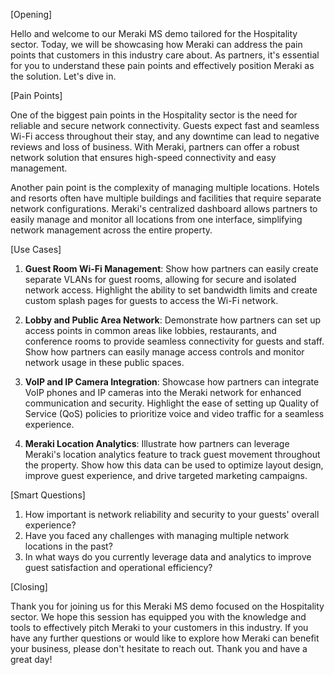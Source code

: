[Opening]

Hello and welcome to our Meraki MS demo tailored for the Hospitality sector. Today, we will be showcasing how Meraki can address the pain points that customers in this industry care about. As partners, it's essential for you to understand these pain points and effectively position Meraki as the solution. Let's dive in.

[Pain Points]

One of the biggest pain points in the Hospitality sector is the need for reliable and secure network connectivity. Guests expect fast and seamless Wi-Fi access throughout their stay, and any downtime can lead to negative reviews and loss of business. With Meraki, partners can offer a robust network solution that ensures high-speed connectivity and easy management.

Another pain point is the complexity of managing multiple locations. Hotels and resorts often have multiple buildings and facilities that require separate network configurations. Meraki's centralized dashboard allows partners to easily manage and monitor all locations from one interface, simplifying network management across the entire property.

[Use Cases]

1. **Guest Room Wi-Fi Management**: Show how partners can easily create separate VLANs for guest rooms, allowing for secure and isolated network access. Highlight the ability to set bandwidth limits and create custom splash pages for guests to access the Wi-Fi network.

2. **Lobby and Public Area Network**: Demonstrate how partners can set up access points in common areas like lobbies, restaurants, and conference rooms to provide seamless connectivity for guests and staff. Show how partners can easily manage access controls and monitor network usage in these public spaces.

3. **VoIP and IP Camera Integration**: Showcase how partners can integrate VoIP phones and IP cameras into the Meraki network for enhanced communication and security. Highlight the ease of setting up Quality of Service (QoS) policies to prioritize voice and video traffic for a seamless experience.

4. **Meraki Location Analytics**: Illustrate how partners can leverage Meraki's location analytics feature to track guest movement throughout the property. Show how this data can be used to optimize layout design, improve guest experience, and drive targeted marketing campaigns.

[Smart Questions]

1. How important is network reliability and security to your guests' overall experience?
2. Have you faced any challenges with managing multiple network locations in the past?
3. In what ways do you currently leverage data and analytics to improve guest satisfaction and operational efficiency?

[Closing]

Thank you for joining us for this Meraki MS demo focused on the Hospitality sector. We hope this session has equipped you with the knowledge and tools to effectively pitch Meraki to your customers in this industry. If you have any further questions or would like to explore how Meraki can benefit your business, please don't hesitate to reach out. Thank you and have a great day!
